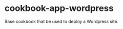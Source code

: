 cookbook-app-wordpress
======================

Base cookbook that be used to deploy a Wordpress site.
